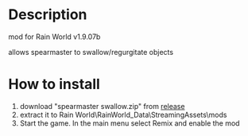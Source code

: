 # Description 
mod for Rain World v1.9.07b 

allows spearmaster to swallow/regurgitate objects
# How to install
1. download "spearmaster swallow.zip" from [release](https://github.com/korneev-ak/rainworld-mod/releases)
2. extract it to Rain World\RainWorld_Data\StreamingAssets\mods
3. Start the game. In the main menu select Remix and enable the mod

